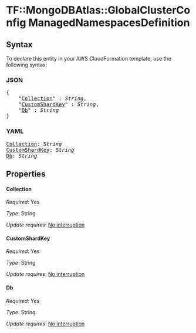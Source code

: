 # TF::MongoDBAtlas::GlobalClusterConfig ManagedNamespacesDefinition

## Syntax

To declare this entity in your AWS CloudFormation template, use the following syntax:

### JSON

<pre>
{
    "<a href="#collection" title="Collection">Collection</a>" : <i>String</i>,
    "<a href="#customshardkey" title="CustomShardKey">CustomShardKey</a>" : <i>String</i>,
    "<a href="#db" title="Db">Db</a>" : <i>String</i>
}
</pre>

### YAML

<pre>
<a href="#collection" title="Collection">Collection</a>: <i>String</i>
<a href="#customshardkey" title="CustomShardKey">CustomShardKey</a>: <i>String</i>
<a href="#db" title="Db">Db</a>: <i>String</i>
</pre>

## Properties

#### Collection

_Required_: Yes

_Type_: String

_Update requires_: [No interruption](https://docs.aws.amazon.com/AWSCloudFormation/latest/UserGuide/using-cfn-updating-stacks-update-behaviors.html#update-no-interrupt)

#### CustomShardKey

_Required_: Yes

_Type_: String

_Update requires_: [No interruption](https://docs.aws.amazon.com/AWSCloudFormation/latest/UserGuide/using-cfn-updating-stacks-update-behaviors.html#update-no-interrupt)

#### Db

_Required_: Yes

_Type_: String

_Update requires_: [No interruption](https://docs.aws.amazon.com/AWSCloudFormation/latest/UserGuide/using-cfn-updating-stacks-update-behaviors.html#update-no-interrupt)


